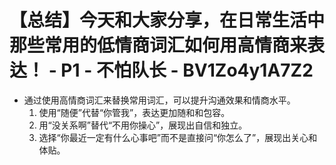 # 【总结】今天和大家分享，在日常生活中那些常用的低情商词汇如何用高情商来表达！ - P1 - 不怕队长 - BV1Zo4y1A7Z2

-   通过使用高情商词汇来替换常用词汇，可以提升沟通效果和情商水平。
    1.  使用“随便”代替“你管我”，表达更加随和和包容。
    2.  用“没关系啊”替代“不用你操心”，展现出自信和独立。
    3.  选择“你最近一定有什么心事吧”而不是直接问“你怎么了”，展现出关心和体贴。